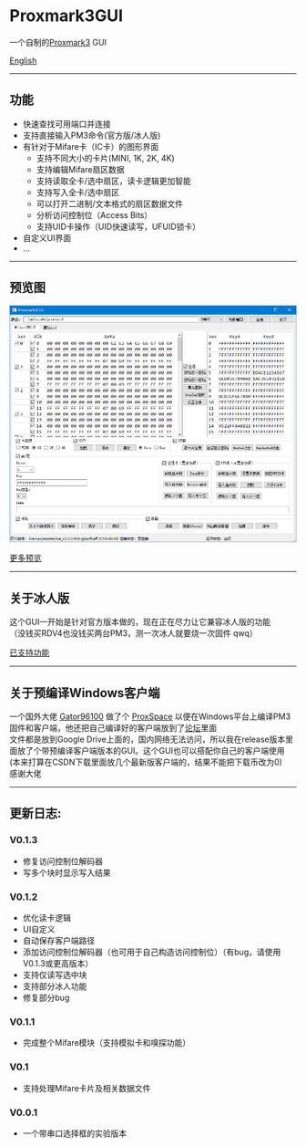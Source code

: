# Proxmark3GUI
一个自制的[Proxmark3](https://github.com/Proxmark/proxmark3) GUI

[English](../../README.md)

***

## 功能

+ 快速查找可用端口并连接
+ 支持直接输入PM3命令(官方版/冰人版)
+ 有针对于Mifare卡（IC卡）的图形界面
    + 支持不同大小的卡片(MINI, 1K, 2K, 4K)
    + 支持编辑Mifare扇区数据
    + 支持读取全卡/选中扇区，读卡逻辑更加智能
    + 支持写入全卡/选中扇区
    + 可以打开二进制/文本格式的扇区数据文件
    + 分析访问控制位（Access Bits）
    + 支持UID卡操作（UID快速读写，UFUID锁卡）
+ 自定义UI界面
+ ...

***

## 预览图
![preview](../img/preview_zh_CN.png)  

 [更多预览](../doc/previews.md)  

***

 ## 关于冰人版
 这个GUI一开始是针对官方版本做的，现在正在尽力让它兼容冰人版的功能  
 （没钱买RDV4也没钱买两台PM3，测一次冰人就要烧一次固件 qwq）

 [已支持功能](../doc/supported_Iceman.md)
***

## 关于预编译Windows客户端

一个国外大佬 [Gator96100](https://github.com/Gator96100) 做了个 [ProxSpace](https://github.com/Gator96100/ProxSpace) 以便在Windows平台上编译PM3固件和客户端，他还把自己编译好的客户端放到了[论坛](http://www.proxmark.org/forum/viewtopic.php?id=3975)里面  
文件都是放到Google Drive上面的，国内网络无法访问，所以我在release版本里面放了个带预编译客户端版本的GUI。这个GUI也可以搭配你自己的客户端使用  
(本来打算在CSDN下载里面放几个最新版客户端的，结果不能把下载币改为0)  
感谢大佬  

***

## 更新日志:

### V0.1.3
+ 修复访问控制位解码器
+ 写多个块时显示写入结果

### V0.1.2
+ 优化读卡逻辑
+ UI自定义
+ 自动保存客户端路径
+ 添加访问控制位解码器（也可用于自己构造访问控制位）（有bug，请使用V0.1.3或更高版本）
+ 支持仅读写选中块
+ 支持部分冰人功能
+ 修复部分bug

### V0.1.1
+ 完成整个Mifare模块（支持模拟卡和嗅探功能）

### V0.1
+ 支持处理Mifare卡片及相关数据文件

### V0.0.1
+ 一个带串口选择框的实验版本